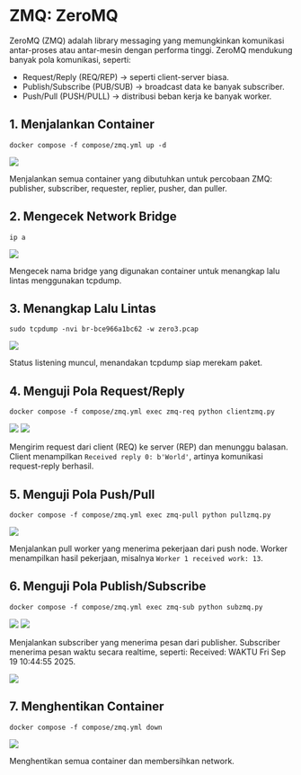 # ZMQ: ZeroMQ

ZeroMQ (ZMQ) adalah library messaging yang memungkinkan komunikasi antar-proses atau antar-mesin dengan performa tinggi.
ZeroMQ mendukung banyak pola komunikasi, seperti:
- Request/Reply (REQ/REP) → seperti client-server biasa.
- Publish/Subscribe (PUB/SUB) → broadcast data ke banyak subscriber.
- Push/Pull (PUSH/PULL) → distribusi beban kerja ke banyak worker.

## 1. Menjalankan Container

```
docker compose -f compose/zmq.yml up -d
```

<img src="https://imgur.com/HngMMUr.png">

Menjalankan semua container yang dibutuhkan untuk percobaan ZMQ: publisher, subscriber, requester, replier, pusher, dan puller.

## 2. Mengecek Network Bridge

```
ip a
```

<img src="https://imgur.com/nvLUKsb.png">

Mengecek nama bridge yang digunakan container untuk menangkap lalu lintas menggunakan tcpdump.

## 3. Menangkap Lalu Lintas

```
sudo tcpdump -nvi br-bce966a1bc62 -w zero3.pcap
```

<img src="https://imgur.com/Q7FVZoe.png">

Status listening muncul, menandakan tcpdump siap merekam paket.

## 4. Menguji Pola Request/Reply

```
docker compose -f compose/zmq.yml exec zmq-req python clientzmq.py
```

<img src="https://imgur.com/EBDsQr7.png">

<img src="https://imgur.com/2c3jtub.png">

Mengirim request dari client (REQ) ke server (REP) dan menunggu balasan. Client menampilkan `Received reply 0: b'World'`, artinya komunikasi request-reply berhasil.

## 5. Menguji Pola Push/Pull

```
docker compose -f compose/zmq.yml exec zmq-pull python pullzmq.py
```
<img src="https://imgur.com/Vt38zj5.png">

Menjalankan pull worker yang menerima pekerjaan dari push node.
Worker menampilkan hasil pekerjaan, misalnya `Worker 1 received work: 13`.

## 6. Menguji Pola Publish/Subscribe

```
docker compose -f compose/zmq.yml exec zmq-sub python subzmq.py
```
<img src="https://imgur.com/WR12SeQ.png">

<img src="https://imgur.com/SKi1oZt.png">

Menjalankan subscriber yang menerima pesan dari publisher. Subscriber menerima pesan waktu secara realtime, seperti: Received: WAKTU Fri Sep 19 10:44:55 2025.

<img src="https://imgur.com/bHKgw1i.png">

## 7. Menghentikan Container

```
docker compose -f compose/zmq.yml down
```
<img src="https://imgur.com/hXYDBAf.png">

Menghentikan semua container dan membersihkan network.
